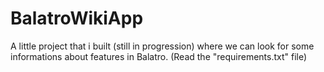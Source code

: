# BalatroWikiApp
A little project that i built (still in progression) where we can look for some informations about features in Balatro. (Read the "requirements.txt" file)

